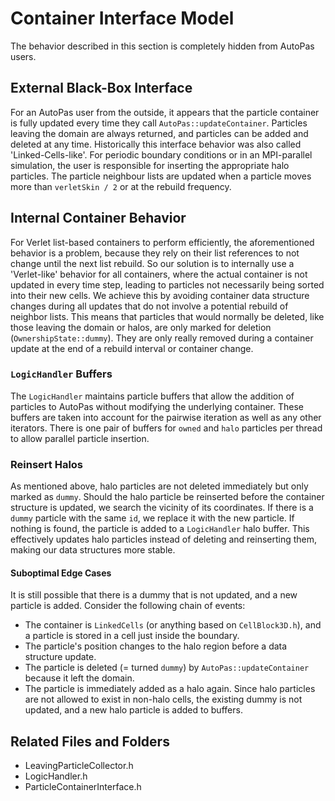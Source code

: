 # Container Interface Model

The behavior described in this section is completely hidden from AutoPas users.

## External Black-Box Interface
For an AutoPas user from the outside, it appears that the particle container is fully updated every time they call `AutoPas::updateContainer`.
Particles leaving the domain are always returned, and particles can be added and deleted at any time.
Historically this interface behavior was also called 'Linked-Cells-like'.
For periodic boundary conditions or in an MPI-parallel simulation, the user is responsible for inserting the appropriate halo particles.
The particle neighbour lists are updated when a particle moves more than `verletSkin / 2` or at the rebuild frequency.

## Internal Container Behavior
For Verlet list-based containers to perform efficiently, the aforementioned behavior is a problem, because they rely on their list references to not change until the next list rebuild.
So our solution is to internally use a 'Verlet-like' behavior for all containers,  where the actual container is not updated in every time step, leading to particles not necessarily being sorted into their new cells.
We achieve this by avoiding container data structure changes during all updates that do not involve a potential rebuild of neighbor lists.
This means that particles that would normally be deleted, like those leaving the domain or halos, are only marked for deletion (`OwnershipState::dummy`).
They are only really removed during a container update at the end of a rebuild interval or container change.

### `LogicHandler` Buffers
The `LogicHandler` maintains particle buffers that allow the addition of particles to AutoPas without modifying the underlying container.
These buffers are taken into account for the pairwise iteration as well as any other iterators.
There is one pair of buffers for `owned` and `halo` particles per thread to allow parallel particle insertion.

### Reinsert Halos
As mentioned above, halo particles are not deleted immediately but only marked as `dummy`.
Should the halo particle be reinserted before the container structure is updated, we search the vicinity of its coordinates.
If there is a `dummy` particle with the same `id`, we replace it with the new particle.
If nothing is found, the particle is added to a `LogicHandler` halo buffer.
This effectively updates halo particles instead of deleting and reinserting them, making our data structures more stable.

#### Suboptimal Edge Cases
It is still possible that there is a dummy that is not updated, and a new particle is added. Consider the following chain of events:
- The container is `LinkedCells` (or anything based on `CellBlock3D.h`), and a particle is stored in a cell just inside the boundary.
- The particle's position changes to the halo region before a data structure update.
- The particle is deleted (= turned `dummy`) by `AutoPas::updateContainer` because it left the domain.
- The particle is immediately added as a halo again. Since halo particles are not allowed to exist in non-halo cells, the existing dummy is not updated, and a new halo particle is added to buffers.

## Related Files and Folders
- LeavingParticleCollector.h
- LogicHandler.h
- ParticleContainerInterface.h
